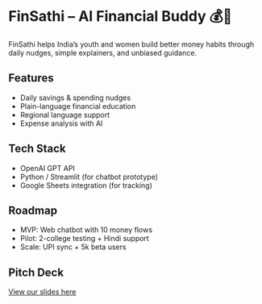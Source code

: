 # FinSathi – AI Financial Buddy 💰🤝

FinSathi helps India’s youth and women build better money habits through 
daily nudges, simple explainers, and unbiased guidance.

## Features
- Daily savings & spending nudges
- Plain-language financial education
- Regional language support
- Expense analysis with AI

## Tech Stack
- OpenAI GPT API
- Python / Streamlit (for chatbot prototype)
- Google Sheets integration (for tracking)

## Roadmap
- MVP: Web chatbot with 10 money flows
- Pilot: 2-college testing + Hindi support
- Scale: UPI sync + 5k beta users

## Pitch Deck
[View our slides here](https://drive.google.com/file/d/1S_4vrJ7TJ69Dt-hGyiOAeA8ix7fXA5mS/view?usp=drivesdk)
